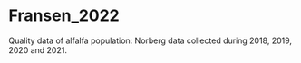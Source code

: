 # Fransen_2022
Quality data of alfalfa population: Norberg data collected during 2018, 2019, 2020 and 2021. 
